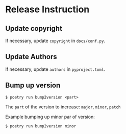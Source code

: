 # Release Instruction

## Update copyright

If necessary, update `copyright` in `docs/conf.py`.

## Update Authors

If necessary, update `authors` in `pyproject.toml`.

## Bump up version

```
$ poetry run bump2version <part>
```

The `part` of the version to increase: `major`, `minor`, `patch`

Example bumping up minor par of version:

```
$ poetry run bump2version minor
```
